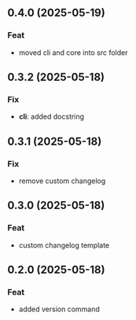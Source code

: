 ## 0.4.0 (2025-05-19)

### Feat

- moved cli and core into src folder

## 0.3.2 (2025-05-18)

### Fix

- **cli**: added docstring

## 0.3.1 (2025-05-18)

### Fix

- remove custom changelog

## 0.3.0 (2025-05-18)

### Feat

- custom changelog template

## 0.2.0 (2025-05-18)

### Feat

- added version command
